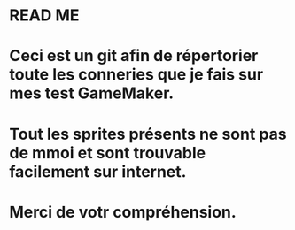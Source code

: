 # READ ME
# 
# Ceci est un git afin de répertorier toute les conneries que je fais sur mes test GameMaker.
# Tout les sprites présents ne sont pas de mmoi et sont trouvable facilement sur internet.
# Merci de votr compréhension.
